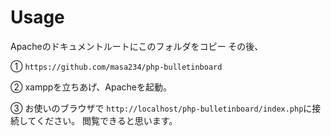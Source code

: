 # Usage

Apacheのドキュメントルートにこのフォルダをコピー
その後、

①
`https://github.com/masa234/php-bulletinboard`

②
xamppを立ちあげ、Apacheを起動。

③
お使いのブラウザで
`http://localhost/php-bulletinboard/index.php`に接続してください。
閲覧できると思います。


